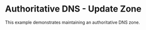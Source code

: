 # Authoritative DNS - Update Zone

This example demonstrates maintaining an authoritative DNS zone.
